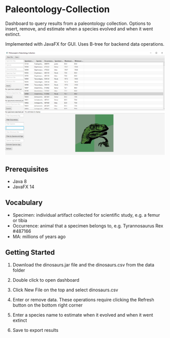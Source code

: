 # Paleontology-Collection

Dashboard to query results from a paleontology collection. Options to insert, remove, and estimate when a species evolved and when it went extinct.

Implemented with JavaFX for GUI. Uses B-tree for backend data operations.

![](images/paleontologyCollectionScreenshot.png)

## Prerequisites

* Java 8
* JavaFX 14

## Vocabulary

* Specimen: individual artifact collected for scientific study, e.g. a femur or tibia
* Occurrence: animal that a specimen belongs to, e.g. Tyrannosaurus Rex #487166
* MA: millions of years ago

## Getting Started

1. Download the dinosaurs.jar file and the dinosaurs.csv from the data folder

2. Double click to open dashboard

3. Click New File on the top and select dinosaurs.csv

4. Enter or remove data. These operations require clicking the Refresh button on the bottom right corner

5. Enter a species name to estimate when it evolved and when it went extinct

6. Save to export results
